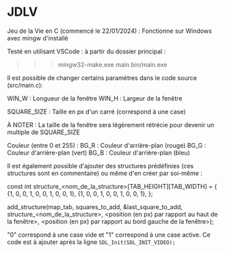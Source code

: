 # JDLV
Jeu de la Vie en C (commencé le 22/01/2024) :
Fonctionne sur Windows avec mingw d'installé

Testé en utilisant VSCode : à partir du dossier principal :

>>> mingw32-make.exe main
>>> bin/main.exe

Il est possible de changer certains paramètres dans le code source (src/main.c):

WIN_W       : Longueur de la fenêtre
WIN_H       : Largeur de la fenêtre

SQUARE_SIZE : Taille en px d'un carré (correspond à une case)

À NOTER     : La taille de la fenêtre sera légèrement rétrécie pour devenir un multiple de SQUARE_SIZE

Couleur (entre 0 et 255) :
BG_R        : Couleur d'arrière-plan (rouge)
BG_G        : Couleur d'arrière-plan (vert)
BG_B        : Couleur d'arrière-plan (bleu)

Il est également possible d'ajouter des structures prédéfinies (ces structures sont en commentaire) ou même d'en créer par soi-même :

const int structure_<nom_de_la_structure>[TAB_HEIGHT][TAB_WIDTH] = {
  {1, 0, 0, 1, 0, 0, 1, 0, 0, 1},
  {1, 0, 0, 1, 0, 0, 1, 0, 0, 1},
};

add_structure(map_tab, squares_to_add, &last_square_to_add, structure_<nom_de_la_structure>, <position (en px) par rapport au haut de la fenêtre>, <position (en px) par rapport au bord gauche de la fenêtre>);

"0" correspond à une case vide et "1" correspond à une case active.
Ce code est à ajouter après la ligne `SDL_Init(SDL_INIT_VIDEO);`

